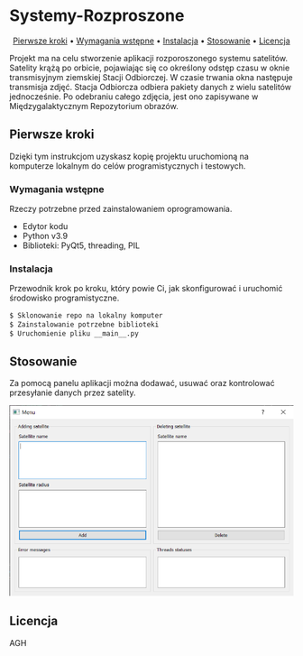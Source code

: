 # Systemy-Rozproszone

<p align="center">
  <a href="#pierwsze-kroki">Pierwsze kroki</a> •
  <a href="#wymagania-wstępne">Wymagania wstępne</a> •
  <a href="#instalacja">Instalacja</a> •
  <a href="#stosowanie">Stosowanie</a> •
  <a href="#licencja">Licencja</a>
</p>

Projekt ma na celu stworzenie aplikacji rozporoszonego systemu satelitów. Satelity krążą po orbicie, pojawiając się co określony odstęp czasu w oknie transmisyjnym ziemskiej Stacji Odbiorczej. W czasie trwania okna następuje transmisja zdjęć. Stacja Odbiorcza odbiera pakiety danych z wielu satelitów jednocześnie. Po odebraniu całego zdjęcia, jest ono zapisywane w Międzygalaktycznym Repozytorium obrazów.

## Pierwsze kroki

Dzięki tym instrukcjom uzyskasz kopię projektu uruchomioną na komputerze lokalnym do celów programistycznych i testowych.

### Wymagania wstępne

Rzeczy potrzebne przed zainstalowaniem oprogramowania.

* Edytor kodu
* Python v3.9
* Biblioteki: PyQt5, threading, PIL

### Instalacja

Przewodnik krok po kroku, który powie Ci, jak skonfigurować i uruchomić środowisko programistyczne.

```
$ Sklonowanie repo na lokalny komputer
$ Zainstalowanie potrzebne biblioteki
$ Uruchomienie pliku __main__.py
```

## Stosowanie
Za pomocą panelu aplikacji można dodawać, usuwać oraz kontrolować przesyłanie danych przez satelity.  

![alt text](appscreen.png)

## Licencja

AGH